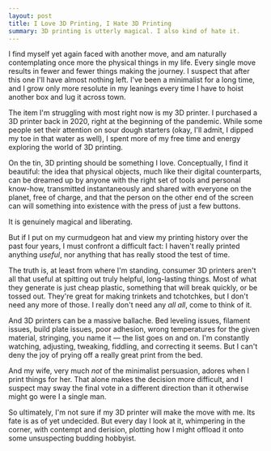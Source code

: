 ```yaml
---
layout: post
title: I Love 3D Printing, I Hate 3D Printing
summary: 3D printing is utterly magical. I also kind of hate it.
---
```


I find myself yet again faced with another move, and am naturally contemplating once more the physical things in my life. Every single move results in fewer and fewer things making the journey.  I suspect that after this one I'll have almost nothing left. I've been a minimalist for a long time, and I grow only more resolute in my leanings every time I have to hoist another box and lug it across town.

The item I'm struggling with most right now is my 3D printer. I purchased a 3D printer back in 2020, right at the beginning of the pandemic. While some people set their attention on sour dough starters (okay, I'll admit, I dipped my toe in that water as well), I spent more of my free time and energy exploring the world of 3D printing.

On the tin, 3D printing should be something I love. Conceptually, I find it beautiful: the idea that physical objects, much like their digital counterparts, can be dreamed up by anyone with the right set of tools and personal know-how, transmitted instantaneously and shared with everyone on the planet, free of charge, and that the person on the other end of the screen can will something into existence with the press of just a few buttons. 

It is genuinely magical and liberating.

But if I put on my curmudgeon hat and view my printing history over the past four years, I must confront a difficult fact: I haven't really printed anything _useful_, nor anything that has really stood the test of time.

The truth is, at least from where I'm standing, consumer 3D printers aren't all that useful at spitting out truly helpful, long-lasting things. Most of what they generate is just cheap plastic, something that will break quickly, or be tossed out. They're great for making trinkets and tchotchkes, but I don't need any more of those. I really don't need any _all all_, come to think of it.

And 3D printers can be a massive ballache. Bed leveling issues, filament issues, build plate issues, poor adhesion, wrong temperatures for the given material, stringing, you name it — the list goes on and on. I'm constantly watching, adjusting, tweaking, fiddling, and correcting it seems. But I can't deny the joy of prying off a really great print from the bed.

And my wife, very much _not_ of the minimalist persuasion, adores when I print things for her. That alone makes the decision more difficult, and I suspect may sway the final vote in a different direction than it otherwise might go were I a single man.

So ultimately, I'm not sure if my 3D printer will make the move with me. Its fate is as of yet undecided.  But every day I look at it, whimpering in the corner, with contempt and derision, plotting how I might offload it onto some unsuspecting budding hobbyist.
